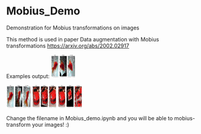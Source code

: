 # Mobius_Demo
Demonstration for Mobius transformations on images

This method is used in paper Data augmentation with Mobius transformations
https://arxiv.org/abs/2002.02917


Examples output: 
<img src="example1.png" width="64" height="64">

<img src="example2.png" width="64" height="64">

<img src="example3.png" width="64" height="64">

<img src="example4.png" width="64" height="64">

Change the filename in Mobius_demo.ipynb and you will be able to mobius-transform your images! :)

